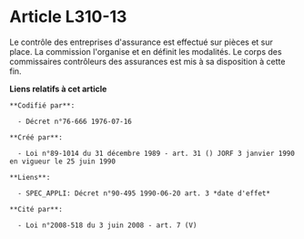 # Article L310-13

Le contrôle des entreprises d'assurance est effectué sur pièces et sur place. La commission l'organise et en définit les
modalités. Le corps des commissaires contrôleurs des assurances est mis à sa disposition à cette fin.

**Liens relatifs à cet article**

	**Codifié par**:

	  - Décret n°76-666 1976-07-16

	**Créé par**:

	  - Loi n°89-1014 du 31 décembre 1989 - art. 31 () JORF 3 janvier 1990 en vigueur le 25 juin 1990

	**Liens**:

	  - SPEC_APPLI: Décret n°90-495 1990-06-20 art. 3 *date d'effet*

	**Cité par**:

	  - Loi n°2008-518 du 3 juin 2008 - art. 7 (V)
